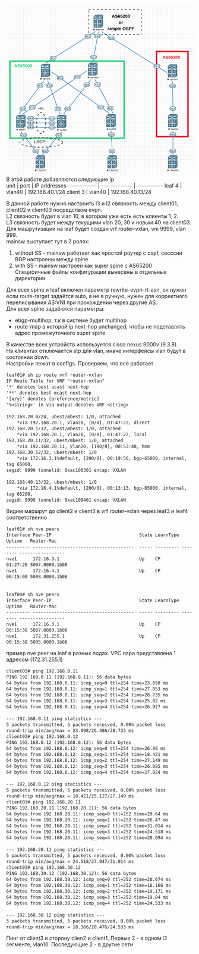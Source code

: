 ![Архитектура сети](https://github.com/Roman2dot0/training-otus/blob/master/ex8.%20VXLAN%20Multipod/vxlan_multipod.png)   
В этой работе добавляются следующие ip    
unit | port | IP addresses
------------ | ------------- | -----------
leaf 4 | vlan40 | 192.168.40.1/24
client 3 | vlan40 | 192.168.40.13/24 
    
В данной работе нужно настроить l3 и l2 связность между client01, client02 и client03 посредством evpn.    
L2 связность будет в vlan 10, в котором уже есть есть клиенты 1, 2.    
L3 связность будет между текущими vlan 20, 30 и новым 40 на client03. Для машрутизации на leaf будет создан vrf router-vxlan, vni 9999, vlan 999.    
mainsw выступает тут в 2 ролях:    
1. without SS - mainsw работает как простой роутер с ospf, сесссии BGP настроены между spine    
2. with SS - mainsw настроен как super spine с AS65200    
Специфичные файлы конфигурации вынесены в отдельные директории    

Для всех spine и leaf включен параметр rewrite-evpn-rt-asn, он нужен если route-target задаётся auto, а не в ручную, нужен для корректного переписывания AS:VNI при прохождении через другие AS.    
Для всех spine задвёются параметры:    
- ebgp-multihop, т.к в системе будет multihop    
- route-map в которой ip next-hop unchanged, чтобы не подставлять адрес промежуточного super spine     

В качестве всех устройств используется cisco nexus 9000v (9.3.8).    
На клиентах отключается stp для vlan, иначе интерфейсы vlan будут в состоянии down.        
Настройки лежат в configs. Проверяем, что всё работает    


```
leaf01# sh ip route vrf router-vxlan 
IP Route Table for VRF "router-vxlan"
'*' denotes best ucast next-hop
'**' denotes best mcast next-hop
'[x/y]' denotes [preference/metric]
'%<string>' in via output denotes VRF <string>

192.168.20.0/24, ubest/mbest: 1/0, attached
    *via 192.168.20.1, Vlan20, [0/0], 01:47:22, direct
192.168.20.1/32, ubest/mbest: 1/0, attached
    *via 192.168.20.1, Vlan20, [0/0], 01:47:22, local
192.168.20.11/32, ubest/mbest: 1/0, attached
    *via 192.168.20.11, Vlan20, [190/0], 00:53:48, hmm
192.168.30.12/32, ubest/mbest: 1/0
    *via 172.16.3.1%default, [200/0], 00:19:56, bgp-65000, internal, tag 65000, 
segid: 9999 tunnelid: 0xac100301 encap: VXLAN
 
192.168.40.13/32, ubest/mbest: 1/0
    *via 172.16.4.1%default, [200/0], 00:13:13, bgp-65000, internal, tag 65200, 
segid: 9999 tunnelid: 0xac100401 encap: VXLAN

```

Видим маршрут до client2 и client3 в vrf router-vxlan через leaf3 и leaf4 соответственно        


```
leaf01# sh nve peers 
Interface Peer-IP                                 State LearnType Uptime   Router-Mac       
--------- --------------------------------------  ----- --------- -------- -----------------
nve1      172.16.3.1                              Up    CP        01:27:20 5007.0000.1b08   
nve1      172.16.4.1                              Up    CP        00:15:00 5008.0000.1b08   


leaf04# sh nve peers 
Interface Peer-IP                                 State LearnType Uptime   Router-Mac       
--------- --------------------------------------  ----- --------- -------- -----------------
nve1      172.16.3.1                              Up    CP        00:15:38 5007.0000.1b08   
nve1      172.31.255.1                            Up    CP        00:15:38 5005.0000.1b08  

```

пример nve peer на leaf в разных подах. VPC пара представлена 1 адресом (172.31.255.1)    

    
 

```
client03# ping 192.168.0.11
PING 192.168.0.11 (192.168.0.11): 56 data bytes
64 bytes from 192.168.0.11: icmp_seq=0 ttl=254 time=23.098 ms
64 bytes from 192.168.0.11: icmp_seq=1 ttl=254 time=27.853 ms
64 bytes from 192.168.0.11: icmp_seq=2 ttl=254 time=28.735 ms
64 bytes from 192.168.0.11: icmp_seq=3 ttl=254 time=25.82 ms
64 bytes from 192.168.0.11: icmp_seq=4 ttl=254 time=26.927 ms

--- 192.168.0.11 ping statistics ---
5 packets transmitted, 5 packets received, 0.00% packet loss
round-trip min/avg/max = 23.098/26.486/28.735 ms
client03# ping 192.168.0.12
PING 192.168.0.12 (192.168.0.12): 56 data bytes
64 bytes from 192.168.0.12: icmp_seq=0 ttl=254 time=26.96 ms
64 bytes from 192.168.0.12: icmp_seq=1 ttl=254 time=18.421 ms
64 bytes from 192.168.0.12: icmp_seq=2 ttl=254 time=27.149 ms
64 bytes from 192.168.0.12: icmp_seq=3 ttl=254 time=26.085 ms
64 bytes from 192.168.0.12: icmp_seq=4 ttl=254 time=27.024 ms

--- 192.168.0.12 ping statistics ---
5 packets transmitted, 5 packets received, 0.00% packet loss
round-trip min/avg/max = 18.421/25.127/27.149 ms
client03# ping 192.168.20.11
PING 192.168.20.11 (192.168.20.11): 56 data bytes
64 bytes from 192.168.20.11: icmp_seq=0 ttl=252 time=29.64 ms
64 bytes from 192.168.20.11: icmp_seq=1 ttl=252 time=26.47 ms
64 bytes from 192.168.20.11: icmp_seq=2 ttl=252 time=31.014 ms
64 bytes from 192.168.20.11: icmp_seq=3 ttl=252 time=24.518 ms
64 bytes from 192.168.20.11: icmp_seq=4 ttl=252 time=28.094 ms

--- 192.168.20.11 ping statistics ---
5 packets transmitted, 5 packets received, 0.00% packet loss
round-trip min/avg/max = 24.518/27.947/31.014 ms
client03# ping 192.168.30.12
PING 192.168.30.12 (192.168.30.12): 56 data bytes
64 bytes from 192.168.30.12: icmp_seq=0 ttl=252 time=20.674 ms
64 bytes from 192.168.30.12: icmp_seq=1 ttl=252 time=18.166 ms
64 bytes from 192.168.30.12: icmp_seq=2 ttl=252 time=19.171 ms
64 bytes from 192.168.30.12: icmp_seq=3 ttl=252 time=19.84 ms
64 bytes from 192.168.30.12: icmp_seq=4 ttl=252 time=24.533 ms

--- 192.168.30.12 ping statistics ---
5 packets transmitted, 5 packets received, 0.00% packet loss
round-trip min/avg/max = 18.166/20.476/24.533 ms

```

Пинг от client3 в сторону clien2 и client1. Первые 2 - в одном l2 сегменте, vlan10. Последующие 2 - в другие сети

